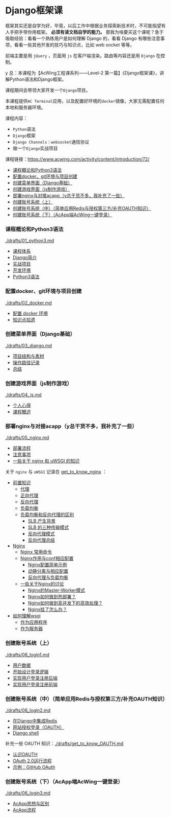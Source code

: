 # Django框架课

框架其实还是自学为好，毕竟，以后工作中根据业务探索新技术时，不可能指望有人手把手带你用框架。 **必须有读文档自学的能力。** 那我为啥要买这个课呢？急于吸取经验：看看一个熟练用户是如何理解 Django 的，看看 Django 有哪些注意事项，看看一些其他开发的技巧与知识点，比如 web socket 等等。

前端主要是用 `jQuery` ，页面用 `js` 在客户端渲染。路由等内容还是用 `Django` 在控制。

y 总：本课程为【AcWing工程课系列——Level-2 第一篇】《Django框架课》，讲解Python语法和Django框架。

课程期间会带领大家开发一个`Django`项目。

本课程提供`AC Terminal`应用，以及配置好环境的`docker`镜像，大家无需配置任何本地和服务器环境。

课程内容：
- `Python`语法
- `Django`框架
- `Django Channels：websocket`通信协议
- 做一个`Django`实战项目

课程链接：https://www.acwing.com/activity/content/introduction/72/

<!-- @import "[TOC]" {cmd="toc" depthFrom=3 depthTo=6 orderedList=false} -->

<!-- code_chunk_output -->

- [课程概论和Python3语法](#课程概论和python3语法)
- [配置docker、git环境与项目创建](#配置docker-git环境与项目创建)
- [创建菜单界面（Django基础）](#创建菜单界面django基础)
- [创建游戏界面（js制作游戏）](#创建游戏界面js制作游戏)
- [部署nginx与对接acapp（y总干货不多，我补充了一些）](#部署nginx与对接acappy总干货不多我补充了一些)
- [创建账号系统（上）](#创建账号系统上)
- [创建账号系统（中）（简单应用Redis与授权第三方/补充OAUTH知识）](#创建账号系统中简单应用redis与授权第三方补充oauth知识)
- [创建账号系统（下）（AcApp端AcWing一键登录）](#创建账号系统下acapp端acwing一键登录)

<!-- /code_chunk_output -->

### 课程概论和Python3语法
[./drafts/01_python3.md](./drafts/01_python3.md)

- [课程体系](./drafts/01_python3.md#课程体系)
- [Django简介](./drafts/01_python3.md#django简介)
- [实战项目](./drafts/01_python3.md#实战项目)
- [开发环境](./drafts/01_python3.md#开发环境)
- [Python3语法](./drafts/01_python3.md#python3语法)

### 配置docker、git环境与项目创建
[./drafts/02_docker.md](./drafts/02_docker.md)

- [配置 docker 环境](./drafts/02_docker.md#配置-docker-环境)
- [知识点拾遗](./drafts/02_docker.md#知识点拾遗)

### 创建菜单界面（Django基础）
[./drafts/03_django.md](./drafts/03_django.md)

- [项目结构与素材](./drafts/03_django.md#项目结构与素材)
- [操作路径记录](./drafts/03_django.md#操作路径记录)
- [总结](./drafts/03_django.md#总结)

### 创建游戏界面（js制作游戏）
[./drafts/04_js.md](./drafts/04_js.md)

- [个人心得](./drafts/04_js.md#个人心得)
- [课程概述](./drafts/04_js.md#课程概述)

### 部署nginx与对接acapp（y总干货不多，我补充了一些）
[./drafts/05_nginx.md](./drafts/05_nginx.md)

- [部署流程](./drafts/05_nginx.md#部署流程)
- [注意事项](./drafts/05_nginx.md#注意事项)
- [一些关于 nginx 和 uWSGI 的知识](./drafts/05_nginx.md#一些关于-nginx-和-uwsgi-的知识)

关于 `nginx` 与 `uWSGI` 记录在 [get_to_know_nginx](./drafts/get_to_know_nginx.md) ：
- [前置知识](./drafts/get_to_know_nginx.md#前置知识)
  - [代理](./drafts/get_to_know_nginx.md#代理)
  - [正向代理](./drafts/get_to_know_nginx.md#正向代理)
  - [反向代理](./drafts/get_to_know_nginx.md#反向代理)
  - [负载均衡](./drafts/get_to_know_nginx.md#负载均衡)
  - [负载均衡和反向代理的区别](./drafts/get_to_know_nginx.md#负载均衡和反向代理的区别)
    - [SLB 产生背景](./drafts/get_to_know_nginx.md#slb-产生背景)
    - [SLB 的三种传输模式](./drafts/get_to_know_nginx.md#slb-的三种传输模式)
    - [反向代理模式](./drafts/get_to_know_nginx.md#反向代理模式)
    - [反向代理总结](./drafts/get_to_know_nginx.md#反向代理总结)
- [Nginx](./drafts/get_to_know_nginx.md#nginx)
  - [Nginx 常用命令](./drafts/get_to_know_nginx.md#nginx-常用命令)
  - [Nginx作用与conf相应配置](./drafts/get_to_know_nginx.md#nginx作用与conf相应配置)
    - [Nginx配置简单示例](./drafts/get_to_know_nginx.md#nginx配置简单示例)
    - [动静分离与相应配置](./drafts/get_to_know_nginx.md#动静分离与相应配置)
    - [反向代理与负载均衡](./drafts/get_to_know_nginx.md#反向代理与负载均衡)
  - [一些关于Nginx的讨论](./drafts/get_to_know_nginx.md#一些关于nginx的讨论)
    - [Nginx的Master-Worker模式](./drafts/get_to_know_nginx.md#nginx的master-worker模式)
    - [Nginx如何做到热部署？](./drafts/get_to_know_nginx.md#nginx如何做到热部署)
    - [Nginx如何做到高并发下的高效处理？](./drafts/get_to_know_nginx.md#nginx如何做到高并发下的高效处理)
    - [Nginx挂了怎么办？](./drafts/get_to_know_nginx.md#nginx挂了怎么办)
- [如何理解wsgi](./drafts/get_to_know_nginx.md#如何理解wsgi)
  - [作为应用程序](./drafts/get_to_know_nginx.md#作为应用程序)
  - [作为服务器](./drafts/get_to_know_nginx.md#作为服务器)

### 创建账号系统（上）
[./drafts/06_login1.md](./drafts/06_login1.md)

- [用户数据](./drafts/06_login1.md#用户数据)
- [开始设计登录逻辑](./drafts/06_login1.md#开始设计登录逻辑)
- [实现用户登录注册后端](./drafts/06_login1.md#实现用户登录注册后端)
- [实现用户登录注册前端](./drafts/06_login1.md#实现用户登录注册前端)

### 创建账号系统（中）（简单应用Redis与授权第三方/补充OAUTH知识）
[./drafts/06_login2.md](./drafts/06_login2.md)

- [在Django中集成Redis](./drafts/06_login2.md#在django中集成redis)
- [网站授权登录（OAUTH）](./drafts/06_login2.md#网站授权登录oauth)
- [Django shell](./drafts/06_login2.md#django-shell)

补充一些 OAUTH 知识：[./drafts/get_to_know_OAUTH.md](./drafts/get_to_know_OAUTH.md)

- [认识OAUTH](./drafts/get_to_know_OAUTH.md#认识oauth)
- [OAuth 2.0运行流程](./drafts/get_to_know_OAUTH.md#oauth-20运行流程)
- [示例：GitHub OAuth](./drafts/get_to_know_OAUTH.md#示例github-oauth)

### 创建账号系统（下）（AcApp端AcWing一键登录）
[./drafts/06_login3.md](./drafts/06_login3.md)

- [AcApp思想与区别](./drafts/06_login3.md#acapp思想与区别)
- [AcApp流程](./drafts/06_login3.md#acapp流程)
